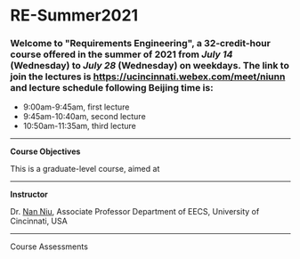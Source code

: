 # RE-Summer2021

### Welcome to "Requirements Engineering", a 32-credit-hour course offered in the summer of 2021 from *July 14* (Wednesday) to *July 28* (Wednesday) on weekdays. The link to join the lectures is https://ucincinnati.webex.com/meet/niunn and lecture schedule following Beijing time is:
- 9:00am-9:45am, first lecture
- 9:45am-10:40am, second lecture
- 10:50am-11:35am, third lecture

---

**Course Objectives**

This is a graduate-level course, aimed at

---

**Instructor**

Dr. [Nan Niu](https://homepages.uc.edu/~niunn), Associate Professor
Department of EECS, University of Cincinnati, USA

---

Course Assessments
